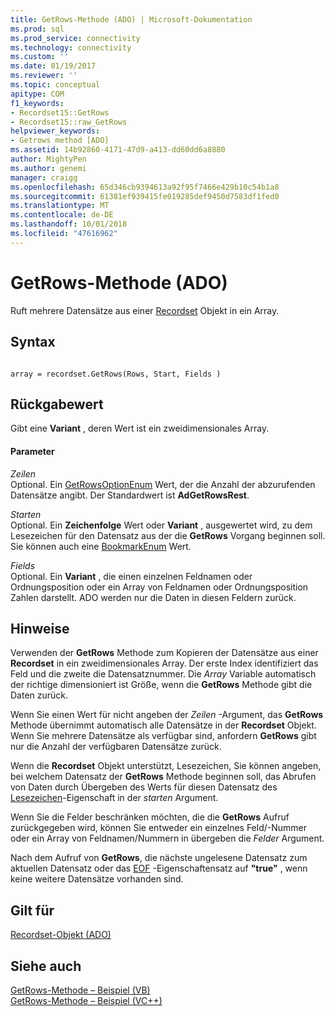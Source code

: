 ```yaml
---
title: GetRows-Methode (ADO) | Microsoft-Dokumentation
ms.prod: sql
ms.prod_service: connectivity
ms.technology: connectivity
ms.custom: ''
ms.date: 01/19/2017
ms.reviewer: ''
ms.topic: conceptual
apitype: COM
f1_keywords:
- Recordset15::GetRows
- Recordset15::raw_GetRows
helpviewer_keywords:
- Getrows method [ADO]
ms.assetid: 14b92860-4171-47d9-a413-dd60dd6a8880
author: MightyPen
ms.author: genemi
manager: craigg
ms.openlocfilehash: 65d346cb9394613a92f95f7466e429b10c54b1a8
ms.sourcegitcommit: 61381ef939415fe019285def9450d7583df1fed0
ms.translationtype: MT
ms.contentlocale: de-DE
ms.lasthandoff: 10/01/2018
ms.locfileid: "47616962"
---
```

# <a name="getrows-method-ado"></a>GetRows-Methode (ADO)
Ruft mehrere Datensätze aus einer [Recordset](../../../ado/reference/ado-api/recordset-object-ado.md) Objekt in ein Array.  
  
## <a name="syntax"></a>Syntax  
  
```  
  
array = recordset.GetRows(Rows, Start, Fields )  
```  
  
## <a name="return-value"></a>Rückgabewert  
 Gibt eine **Variant** , deren Wert ist ein zweidimensionales Array.  
  
#### <a name="parameters"></a>Parameter  
 *Zeilen*  
 Optional. Ein [GetRowsOptionEnum](../../../ado/reference/ado-api/getrowsoptionenum.md) Wert, der die Anzahl der abzurufenden Datensätze angibt. Der Standardwert ist **AdGetRowsRest**.  
  
 *Starten*  
 Optional. Ein **Zeichenfolge** Wert oder **Variant** , ausgewertet wird, zu dem Lesezeichen für den Datensatz aus der die **GetRows** Vorgang beginnen soll. Sie können auch eine [BookmarkEnum](../../../ado/reference/ado-api/bookmarkenum.md) Wert.  
  
 *Fields*  
 Optional. Ein **Variant** , die einen einzelnen Feldnamen oder Ordnungsposition oder ein Array von Feldnamen oder Ordnungsposition Zahlen darstellt. ADO werden nur die Daten in diesen Feldern zurück.  
  
## <a name="remarks"></a>Hinweise  
 Verwenden der **GetRows** Methode zum Kopieren der Datensätze aus einer **Recordset** in ein zweidimensionales Array. Der erste Index identifiziert das Feld und die zweite die Datensatznummer. Die *Array* Variable automatisch der richtige dimensioniert ist Größe, wenn die **GetRows** Methode gibt die Daten zurück.  
  
 Wenn Sie einen Wert für nicht angeben der *Zeilen* -Argument, das **GetRows** Methode übernimmt automatisch alle Datensätze in der **Recordset** Objekt. Wenn Sie mehrere Datensätze als verfügbar sind, anfordern **GetRows** gibt nur die Anzahl der verfügbaren Datensätze zurück.  
  
 Wenn die **Recordset** Objekt unterstützt, Lesezeichen, Sie können angeben, bei welchem Datensatz der **GetRows** Methode beginnen soll, das Abrufen von Daten durch Übergeben des Werts für diesen Datensatz des [Lesezeichen](../../../ado/reference/ado-api/bookmark-property-ado.md)-Eigenschaft in der *starten* Argument.  
  
 Wenn Sie die Felder beschränken möchten, die die **GetRows** Aufruf zurückgegeben wird, können Sie entweder ein einzelnes Feld/-Nummer oder ein Array von Feldnamen/Nummern in übergeben die *Felder* Argument.  
  
 Nach dem Aufruf von **GetRows**, die nächste ungelesene Datensatz zum aktuellen Datensatz oder das [EOF](../../../ado/reference/ado-api/bof-eof-properties-ado.md) -Eigenschaftensatz auf **"true"** , wenn keine weitere Datensätze vorhanden sind.  
  
## <a name="applies-to"></a>Gilt für  
 [Recordset-Objekt (ADO)](../../../ado/reference/ado-api/recordset-object-ado.md)  
  
## <a name="see-also"></a>Siehe auch  
 [GetRows-Methode – Beispiel (VB)](../../../ado/reference/ado-api/getrows-method-example-vb.md)   
 [GetRows-Methode – Beispiel (VC++)](../../../ado/reference/ado-api/getrows-method-example-vc.md)   
